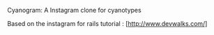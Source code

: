 Cyanogram: A Instagram clone for cyanotypes

Based on the instagram for rails  tutorial : [http://www.devwalks.com/]
